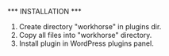 *** INSTALLATION ***

1. Create directory "workhorse" in plugins dir.
2. Copy all files into "workhorse" directory.
3. Install plugin in WordPress plugins panel.
